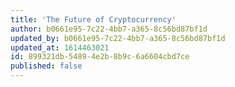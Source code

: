 ```yaml
---
title: 'The Future of Cryptocurrency'
author: b0661e95-7c22-4bb7-a365-8c56bd87bf1d
updated_by: b0661e95-7c22-4bb7-a365-8c56bd87bf1d
updated_at: 1614463021
id: 899321db-5489-4e2b-8b9c-6a6604cbd7ce
published: false
---
```

